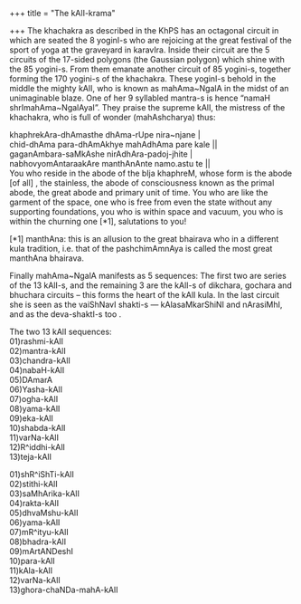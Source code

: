 +++
title = "The kAlI-krama"

+++
The khachakra as described in the KhPS has an octagonal circuit in which
are seated the 8 yoginI-s who are rejoicing at the great festival of the
sport of yoga at the graveyard in karavIra. Inside their circuit are the
5 circuits of the 17-sided polygons (the Gaussian polygon) which shine
with the 85 yogini-s. From them emanate another circuit of 85 yogini-s,
together forming the 170 yogini-s of the khachakra. These yoginI-s
behold in the middle the mighty kAlI, who is known as mahAma\~NgalA in
the midst of an unimaginable blaze. One of her 9 syllabled mantra-s is
hence “namaH shrImahAma\~NgalAyaI”. They praise the supreme kAlI, the
mistress of the khachakra, who is full of wonder (mahAshcharya) thus:

khaphrekAra-dhAmasthe dhAma-rUpe nira\~njane |  
chid-dhAma para-dhAmAkhye mahAdhAma pare kale ||  
gaganAmbara-saMkAshe nirAdhAra-padoj-jhite |  
nabhovyomAntaraakAre manthAnAnte namo.astu te ||  
You who reside in the abode of the bIja khaphreM, whose form is the
abode \[of all\] , the stainless, the abode of consciousness known as
the primal abode, the great abode and primary unit of time. You who are
like the garment of the space, one who is free from even the state
without any supporting foundations, you who is within space and vacuum,
you who is within the churning one \[\*1\], salutations to you\!

\[\*1\] manthAna: this is an allusion to the great bhairava who in a
different kula tradition, i.e. that of the pashchimAmnAya is called the
most great manthAna bhairava.

Finally mahAma\~NgalA manifests as 5 sequences: The first two are series
of the 13 kAlI-s, and the remaining 3 are the kAlI-s of dikchara,
gochara and bhuchara circuits – this forms the heart of the kAlI kula.
In the last circuit she is seen as the vaiShNavI shakti-s —
kAlasaMkarShiNI and nArasiMhI, and as the deva-shaktI-s too .

The two 13 kAlI sequences:  
01)rashmi-kAlI  
02)mantra-kAlI  
03)chandra-kAlI  
04)nabaH-kAlI  
05)DAmarA  
06)Yasha-kAlI  
07)ogha-kAlI  
08)yama-kAlI  
09)eka-kAlI  
10)shabda-kAlI  
11)varNa-kAlI  
12)R^iddhi-kAlI  
13)teja-kAlI

01)shR^iShTi-kAlI  
02)stithi-kAlI  
03)saMhArika-kAlI  
04)rakta-kAlI  
05)dhvaMshu-kAlI  
06)yama-kAlI  
07)mR^ityu-kAlI  
08)bhadra-kAlI  
09)mArtANDeshI  
10)para-kAlI  
11)kAla-kAlI  
12)varNa-kAlI  
13)ghora-chaNDa-mahA-kAlI
